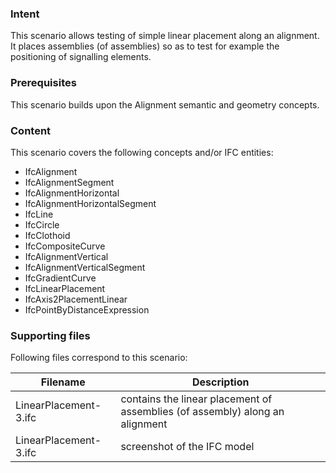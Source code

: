 ### Intent

This scenario allows testing of simple linear placement along an alignment. It places assemblies (of assemblies) so as to test for example the positioning of signalling elements.

### Prerequisites

This scenario builds upon the Alignment semantic and geometry concepts. 

### Content

This scenario covers the following concepts and/or IFC entities:

- IfcAlignment
- IfcAlignmentSegment
- IfcAlignmentHorizontal
- IfcAlignmentHorizontalSegment
- IfcLine
- IfcCircle
- IfcClothoid
- IfcCompositeCurve
- IfcAlignmentVertical
- IfcAlignmentVerticalSegment
- IfcGradientCurve
- IfcLinearPlacement
- IfcAxis2PlacementLinear
- IfcPointByDistanceExpression


### Supporting files

Following files correspond to this scenario:

| Filename                          | Description                                 |
|-----------------------------------|---------------------------------------------|
| LinearPlacement-3.ifc              | contains the linear placement of assemblies (of assembly) along an alignment|
| LinearPlacement-3.ifc              | screenshot of the IFC model |

